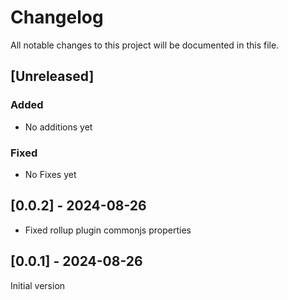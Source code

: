 # Changelog

All notable changes to this project will be documented in this file.

## [Unreleased]

### Added

- No additions yet

### Fixed

- No Fixes yet

## [0.0.2] - 2024-08-26

- Fixed rollup plugin commonjs properties

## [0.0.1] - 2024-08-26

Initial version